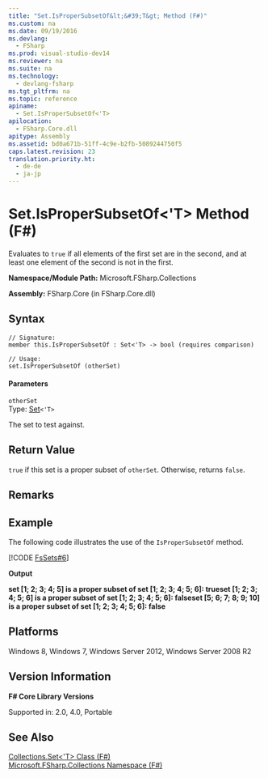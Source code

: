 ```yaml
---
title: "Set.IsProperSubsetOf&lt;&#39;T&gt; Method (F#)"
ms.custom: na
ms.date: 09/19/2016
ms.devlang: 
  - FSharp
ms.prod: visual-studio-dev14
ms.reviewer: na
ms.suite: na
ms.technology: 
  - devlang-fsharp
ms.tgt_pltfrm: na
ms.topic: reference
apiname: 
  - Set.IsProperSubsetOf<'T>
apilocation: 
  - FSharp.Core.dll
apitype: Assembly
ms.assetid: bd0a671b-51ff-4c9e-b2fb-5089244750f5
caps.latest.revision: 23
translation.priority.ht: 
  - de-de
  - ja-jp
---
```

# Set.IsProperSubsetOf&lt;&#39;T&gt; Method (F#)
Evaluates to `true` if all elements of the first set are in the second, and at least one element of the second is not in the first.  
  
 **Namespace/Module Path:** Microsoft.FSharp.Collections  
  
 **Assembly:** FSharp.Core (in FSharp.Core.dll)  
  
## Syntax  
  
```  
// Signature:  
member this.IsProperSubsetOf : Set<'T> -> bool (requires comparison)  
  
// Usage:  
set.IsProperSubsetOf (otherSet)  
```  
  
#### Parameters  
 `otherSet`  
 Type: [Set](../Topic/Collections.Set%3C'T%3E%20Class%20\(F%23\).md)`<'T>`  
  
 The set to test against.  
  
## Return Value  
 `true` if this set is a proper subset of `otherSet`. Otherwise, returns `false`.  
  
## Remarks  
  
## Example  
 The following code illustrates the use of the `IsProperSubsetOf` method.  
  
 [!CODE [FsSets#6](../CodeSnippet/VS_Snippets_Fsharp/fssets#6)]  
  
 **Output**  
  
 **set [1; 2; 3; 4; 5] is a proper subset of set [1; 2; 3; 4; 5; 6]: trueset [1; 2; 3; 4; 5; 6] is a proper subset of set [1; 2; 3; 4; 5; 6]: falseset [5; 6; 7; 8; 9; 10] is a proper subset of set [1; 2; 3; 4; 5; 6]: false**   
## Platforms  
 Windows 8, Windows 7, Windows Server 2012, Windows Server 2008 R2  
  
## Version Information  
 **F# Core Library Versions**  
  
 Supported in: 2.0, 4.0, Portable  
  
## See Also  
 [Collections.Set<'T> Class (F#)](../Topic/Collections.Set%3C'T%3E%20Class%20\(F%23\).md)   
 [Microsoft.FSharp.Collections Namespace (F#)](../Topic/Microsoft.FSharp.Collections%20Namespace%20\(F%23\).md)
